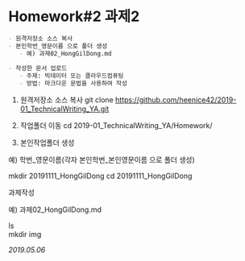 # Homework#2 과제2

````markdown
- 원격저장소 소스 복사
- 본인학번_영문이름 으로 폴더 생성
   - 예) 과제02_HongGilDong.md
   
- 작성한 문서 업로드
   - 주제: 빅데이터 또는 클라우드컴퓨팅
   - 방법: 마크다운 문법을 사용하여 작성
````

1) 원격저장소 소스 복사
git clone https://github.com/heenice42/2019-01_TechnicalWriting_YA.git

2) 작업폴더 이동
cd 2019-01_TechnicalWriting_YA/Homework/

3) 본인작업폴더 생성

예) 학번_영문이름(각자 본인학번_본인영문이름 으로 폴더 생성)

mkdir 20191111_HongGilDong
cd 20191111_HongGilDong


과제작성

예) 과제02_HongGilDong.md

ls  
mkdir img  

*2019.05.06*
